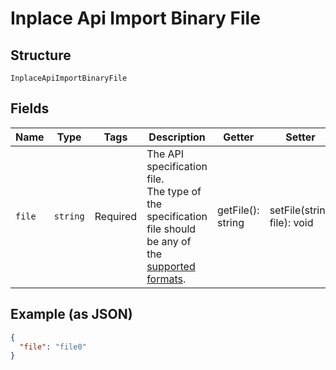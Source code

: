 
# Inplace Api Import Binary File

## Structure

`InplaceApiImportBinaryFile`

## Fields

| Name | Type | Tags | Description | Getter | Setter |
|  --- | --- | --- | --- | --- | --- |
| `file` | `string` | Required | The API specification file.<br>The type of the specification file should be any of the [supported formats](https://docs.apimatic.io/api-transformer/overview-transformer#supported-input-formats). | getFile(): string | setFile(string file): void |

## Example (as JSON)

```json
{
  "file": "file0"
}
```

